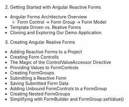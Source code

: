 2. Getting Started with Angular Reactive Forms
  - Angular Forms Architecture Overview
    - Form Control -> Form Group -> Form Model
  - Template Driven vs. Reative Forms
  - Cloning and Exploring Our Demo Application
3. Creating Angular Reative Forms
  - Adding Reactive Forms to a Project
  - Creating Form Controlls
  - The Magic of the ControlValueAccessor Directive
  - Providing Values to FormControls
  - Creating FormGroups
  - Submitting a Reactive Form
  - Saving Submitted Form Data
  - Adding Unbound FormControls to a FormGroup
  - Creating Nested FormGroups
  - Simplifying with FormBuilder and FormGroup.setValue()
  
